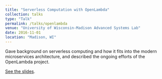 ```yaml
---
title: "Serverless Computation with OpenLambda"
collection: talks
type: "Talk"
permalink: /talks/openlambda
venue: "University of Wisconsin-Madison Advanced Systems Lab"
date: 2016-11-01
location: "Madison, WI"
---
```


Gave background on serverless computing and how it fits into the modern microservices architecture, and described the ongoing efforts of the OpenLambda project.

[See the slides](https://edoakes.github.io/files/openlambda_slides.pdf).
